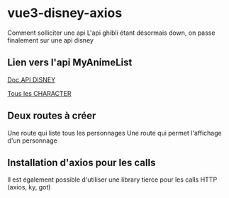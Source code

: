 # vue3-disney-axios
Comment solliciter une api 
L'api ghibli étant désormais down, on passe finalement sur une api disney

## Lien vers l'api MyAnimeList

[Doc API DISNEY](https://disneyapi.dev/docs/)  

[Tous les CHARACTER]( https://api.disneyapi.dev/character )

## Deux routes à créer

Une route qui liste tous les personnages
Une route qui permet l'affichage d'un personnage

## Installation d'axios pour les calls
Il est également possible d'utiliser une library tierce pour les calls HTTP (axios, ky, got)
